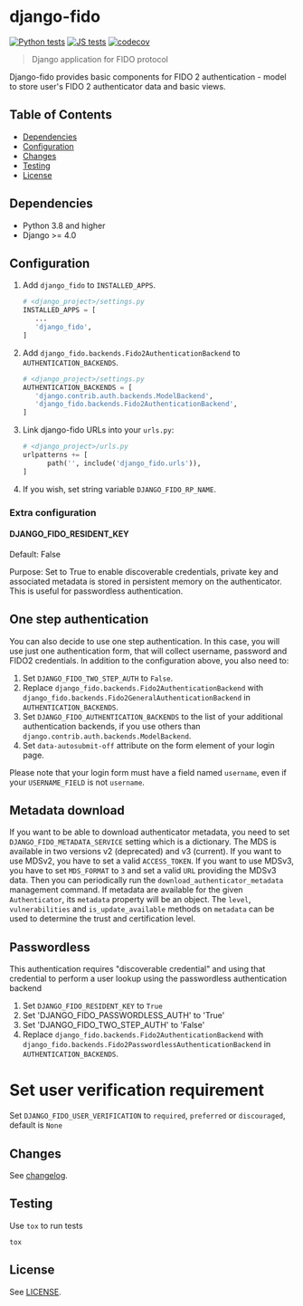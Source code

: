 # django-fido #

[![Python tests](https://github.com/CZ-NIC/django-fido/actions/workflows/python-test.yml/badge.svg)](https://github.com/CZ-NIC/django-fido/actions/workflows/python-test.yml)
[![JS tests](https://github.com/CZ-NIC/django-fido/actions/workflows/js-test.yml/badge.svg)](https://github.com/CZ-NIC/django-fido/actions/workflows/js-test.yml)
[![codecov](https://codecov.io/gh/CZ-NIC/django-fido/branch/master/graph/badge.svg)](https://codecov.io/gh/CZ-NIC/django-fido)

> Django application for FIDO protocol

Django-fido provides basic components for FIDO 2 authentication - model to store user's FIDO 2 authenticator data and basic views.

## Table of Contents ##
- [Dependencies](#dependencies)
- [Configuration](#configuration)
- [Changes](#changes)
- [Testing](#testing)
- [License](#license)

## Dependencies ##
 * Python 3.8 and higher
 * Django >= 4.0

## Configuration ##

1. Add `django_fido` to `INSTALLED_APPS`.
   ``` py
   # <django_project>/settings.py
   INSTALLED_APPS = [
      ...
      'django_fido',
   ]
   ```
2. Add `django_fido.backends.Fido2AuthenticationBackend` to `AUTHENTICATION_BACKENDS`.
   ``` py
   # <django_project>/settings.py
   AUTHENTICATION_BACKENDS = [
      'django.contrib.auth.backends.ModelBackend',
      'django_fido.backends.Fido2AuthenticationBackend',
   ]
   ```
3. Link django-fido URLs into your `urls.py`:
   ``` py
   # <django_project>/urls.py
   urlpatterns += [
         path('', include('django_fido.urls')),
   ]
   ```
4. If you wish, set string variable `DJANGO_FIDO_RP_NAME`.

### Extra configuration ###
#### DJANGO_FIDO_RESIDENT_KEY ####
Default: False

Purpose: Set to True to enable discoverable credentials, private key and associated metadata is stored in persistent memory on the authenticator. This is useful for passwordless authentication.

## One step authentication

You can also decide to use one step authentication.
In this case, you will use just one authentication form, that will collect username, password and FIDO2 credentials.
In addition to the configuration above, you also need to:

1. Set `DJANGO_FIDO_TWO_STEP_AUTH` to `False`.
2. Replace `django_fido.backends.Fido2AuthenticationBackend` with
   `django_fido.backends.Fido2GeneralAuthenticationBackend` in `AUTHENTICATION_BACKENDS`.
3. Set `DJANGO_FIDO_AUTHENTICATION_BACKENDS` to the list of your additional authentication backends, if you use others
   than `django.contrib.auth.backends.ModelBackend`.
4. Set `data-autosubmit-off` attribute on the form element of your login page.

Please note that your login form must have a field named `username`, even if your `USERNAME_FIELD` is not `username`.

## Metadata download

If you want to be able to download authenticator metadata, you need to set `DJANGO_FIDO_METADATA_SERVICE` setting which is a dictionary.
The MDS is available in two versions v2 (deprecated) and v3 (current).
If you want to use MDSv2, you have to set a valid `ACCESS_TOKEN`.
If you want to use MDSv3, you have to set `MDS_FORMAT` to `3` and set a valid `URL` providing the MDSv3 data.
Then you can periodically run the `download_authenticator_metadata` management command.
If metadata are available for the given `Authenticator`, its `metadata` property will be an object.
The `level`, `vulnerabilities` and `is_update_available` methods on `metadata` can be used to determine the trust and certification level.

## Passwordless

This authentication requires "discoverable credential" and using that credential to perform a user lookup using the passwordless authentication backend

1. Set `DJANGO_FIDO_RESIDENT_KEY` to `True`
2. Set 'DJANGO_FIDO_PASSWORDLESS_AUTH' to 'True'
3. Set 'DJANGO_FIDO_TWO_STEP_AUTH' to 'False'
3. Replace `django_fido.backends.Fido2AuthenticationBackend` with
   `django_fido.backends.Fido2PasswordlessAuthenticationBackend` in `AUTHENTICATION_BACKENDS`.

# Set user verification requirement

Set `DJANGO_FIDO_USER_VERIFICATION` to `required`,  `preferred` or `discouraged`, default is `None`

## Changes ##
See [changelog](https://github.com/CZ-NIC/django-fido/blob/master/CHANGELOG.md).

## Testing ##
Use `tox` to run tests

    tox

## License ##

See [LICENSE](https://github.com/CZ-NIC/django-fido/blob/master/LICENSE).
